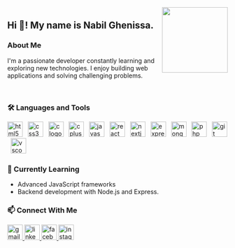 <img align="right" height="150" src="https://media.giphy.com/media/v1.Y2lkPTc5MGI3NjExd2Y0anA4ZnA3YWFmNnl5bDk0ZHVxNzZkZ2lsZ3h1MGkzZ2RnZjR3MSZlcD12MV9pbnRlcm5hbF9naWZfYnlfaWQmY3Q9Zw/Cmr1OMJ2FN0B2/giphy.gif"  />

<h2 align="left">Hi 👋! My name is Nabil Ghenissa.</h2>

### About Me
I'm a passionate developer constantly learning and exploring new technologies. I enjoy building web applications and solving challenging problems.

<br clear="both">

### 🛠️ Languages and Tools
<p align="left">
  <img src="https://cdn.jsdelivr.net/gh/devicons/devicon/icons/html5/html5-original.svg" height="35" alt="html5 logo" />
  &nbsp;
  <img src="https://cdn.jsdelivr.net/gh/devicons/devicon/icons/css3/css3-original.svg" height="35" alt="css3 logo" />
  &nbsp;
  <img src="https://cdn.jsdelivr.net/gh/devicons/devicon/icons/c/c-original.svg" height="35" alt="c logo" />
  &nbsp;
  <img src="https://cdn.jsdelivr.net/gh/devicons/devicon/icons/cplusplus/cplusplus-original.svg" height="35" alt="cplusplus logo" />
  &nbsp;
  <img src="https://cdn.jsdelivr.net/gh/devicons/devicon/icons/javascript/javascript-original.svg" height="35" alt="javascript logo" />
  &nbsp;
  <img src="https://cdn.jsdelivr.net/gh/devicons/devicon/icons/react/react-original.svg" height="35" alt="react logo" />
  &nbsp;
  <img src="https://cdn.jsdelivr.net/gh/devicons/devicon/icons/nextjs/nextjs-original.svg" height="35" alt="nextjs logo" />
  &nbsp;
  <img src="https://cdn.jsdelivr.net/gh/devicons/devicon/icons/express/express-original.svg" height="35" alt="express logo" />
  &nbsp;
  <img src="https://cdn.jsdelivr.net/gh/devicons/devicon/icons/mongodb/mongodb-original.svg" height="35" alt="mongodb logo" />
  &nbsp;
  <img src="https://cdn.jsdelivr.net/gh/devicons/devicon/icons/php/php-original.svg" height="35" alt="php logo" />
  &nbsp;
  <img src="https://cdn.jsdelivr.net/gh/devicons/devicon/icons/git/git-original.svg" height="35" alt="git logo" />
  &nbsp;
  <img src="https://cdn.jsdelivr.net/gh/devicons/devicon/icons/vscode/vscode-original.svg" height="35" alt="vscode logo" />
</p>

### 🌱 Currently Learning
- Advanced JavaScript frameworks
- Backend development with Node.js and Express.

### 📫 Connect With Me
<p align="left">
  <a href="mailto:ghenissanabi.l1@gmail.com" target="_blank">
    <img src="https://img.shields.io/static/v1?message=Gmail&logo=gmail&label=&color=D14836&logoColor=white&labelColor=&style=for-the-badge" height="35" alt="gmail logo"  />
  </a>
  <a href="https://www.linkedin.com/in/nabil-ghenissa" target="_blank">
    <img src="https://img.shields.io/static/v1?message=LinkedIn&logo=linkedin&label=&color=0077B5&logoColor=white&labelColor=&style=for-the-badge" height="35" alt="linkedin logo"  />
  </a>
  <a href="https://www.facebook.com/nabil.ghenissa1" target="_blank">
    <img src="https://img.shields.io/static/v1?message=Facebook&logo=facebook&label=&color=1877F2&logoColor=white&labelColor=&style=for-the-badge" height="35" alt="facebook logo"  />
  </a>
  <a href="https://www.instagram.com/nabil_ghenissa/" target="_blank">
    <img src="https://img.shields.io/static/v1?message=Instagram&logo=instagram&label=&color=E4405F&logoColor=white&labelColor=&style=for-the-badge" height="35" alt="instagram logo"  />
  </a>
</p>
